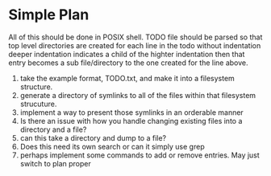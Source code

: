 # Simple Plan
All of this should be done in POSIX shell.
TODO file should be parsed so that top level directories are created for each line in the todo without indentation
deeper indentation indicates a child of the highter indentation then that entry becomes a sub file/directory to the one created for the line above.

1) take the example format, TODO.txt, and make it into a filesystem structure.
2) generate a directory of symlinks to all of the files within that 
   filesystem strucuture.
3) implement a way to present those symlinks in an orderable manner
4) Is there an issue with how you handle changing existing files into a
   directory and a file?
5) can this take a directory and dump to a file?
6) Does this need its own search or can it simply use grep
7) perhaps implement some commands to add or remove entries.
   May just switch to plan proper
